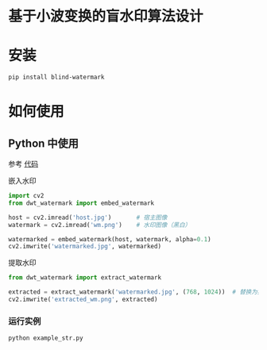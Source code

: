 # 基于小波变换的盲水印算法设计

# 安装
```bash
pip install blind-watermark
```


# 如何使用


## Python 中使用


参考 [代码](/example_str.py)


嵌入水印
```python
import cv2
from dwt_watermark import embed_watermark

host = cv2.imread('host.jpg')       # 宿主图像
watermark = cv2.imread('wm.png')    # 水印图像（黑白）

watermarked = embed_watermark(host, watermark, alpha=0.1)
cv2.imwrite('watermarked.jpg', watermarked)
```

提取水印
```python
from dwt_watermark import extract_watermark

extracted = extract_watermark('watermarked.jpg', (768, 1024))  # 替换为实际尺寸
cv2.imwrite('extracted_wm.png', extracted)
```



### 运行实例

```python
python example_str.py
```





